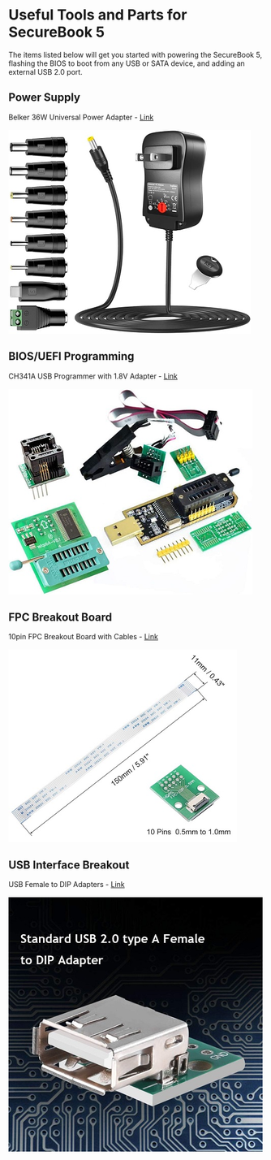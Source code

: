 
# Useful Tools and Parts for SecureBook 5
The items listed below will get you started with powering the SecureBook 5, flashing the BIOS to boot from any USB or SATA device, and adding an external USB 2.0 port. 

## Power Supply
Belker 36W Universal Power Adapter - [Link](https://www.amazon.com/gp/product/B078LSVVTB/)\
\
![Power Supply](/Tools-Parts/images/universal-psu.jpg)

## BIOS/UEFI Programming
CH341A USB Programmer with 1.8V Adapter - [Link](https://www.amazon.com/dp/B07VNVVXW6)\
\
![USB Programmer](/Tools-Parts/images/ch341a-programmer.jpg)

## FPC Breakout Board
10pin FPC Breakout Board with Cables - [Link](https://www.amazon.com/MECCANIXITY-0-5mm-Pitch-2-0mm-Converter/dp/B09V545PT9/)\
\
![FPC Breakout](/Tools-Parts/images/fpc-breakout.jpg)

## USB Interface Breakout
USB Female to DIP Adapters - [Link](https://www.amazon.com/dp/B07W7XMV3W)\
\
![USB Breakout](/Tools-Parts/images/usb-breakout.jpg)
